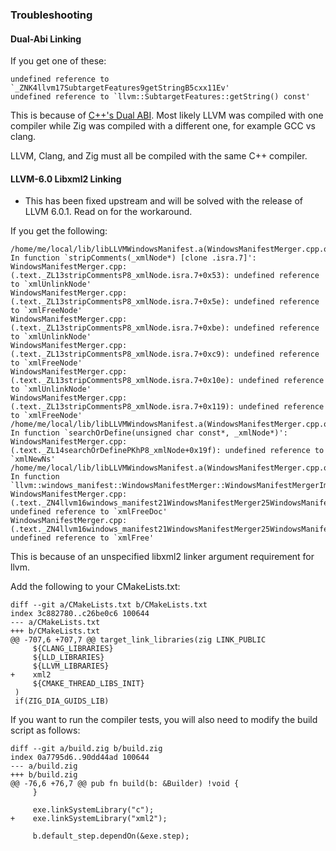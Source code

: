 ### Troubleshooting

#### Dual-Abi Linking

If you get one of these:

```
undefined reference to `_ZNK4llvm17SubtargetFeatures9getStringB5cxx11Ev'
undefined reference to `llvm::SubtargetFeatures::getString() const'
```

This is because of
[C++'s Dual ABI](https://gcc.gnu.org/onlinedocs/libstdc++/manual/using_dual_abi.html).
Most likely LLVM was compiled with one compiler while Zig was compiled with a
different one, for example GCC vs clang.

LLVM, Clang, and Zig must all be compiled with the same C++ compiler.

#### LLVM-6.0 Libxml2 Linking

 * This has been fixed upstream and will be solved with the release of LLVM 6.0.1. Read on for the workaround.

If you get the following:

```
/home/me/local/lib/libLLVMWindowsManifest.a(WindowsManifestMerger.cpp.o): In function `stripComments(_xmlNode*) [clone .isra.7]':
WindowsManifestMerger.cpp:(.text._ZL13stripCommentsP8_xmlNode.isra.7+0x53): undefined reference to `xmlUnlinkNode'
WindowsManifestMerger.cpp:(.text._ZL13stripCommentsP8_xmlNode.isra.7+0x5e): undefined reference to `xmlFreeNode'
WindowsManifestMerger.cpp:(.text._ZL13stripCommentsP8_xmlNode.isra.7+0xbe): undefined reference to `xmlUnlinkNode'
WindowsManifestMerger.cpp:(.text._ZL13stripCommentsP8_xmlNode.isra.7+0xc9): undefined reference to `xmlFreeNode'
WindowsManifestMerger.cpp:(.text._ZL13stripCommentsP8_xmlNode.isra.7+0x10e): undefined reference to `xmlUnlinkNode'
WindowsManifestMerger.cpp:(.text._ZL13stripCommentsP8_xmlNode.isra.7+0x119): undefined reference to `xmlFreeNode'
/home/me/local/lib/libLLVMWindowsManifest.a(WindowsManifestMerger.cpp.o): In function `searchOrDefine(unsigned char const*, _xmlNode*)':
WindowsManifestMerger.cpp:(.text._ZL14searchOrDefinePKhP8_xmlNode+0x19f): undefined reference to `xmlNewNs'
/home/me/local/lib/libLLVMWindowsManifest.a(WindowsManifestMerger.cpp.o): In function `llvm::windows_manifest::WindowsManifestMerger::WindowsManifestMergerImpl::~WindowsManifestMergerImpl()':
WindowsManifestMerger.cpp:(.text._ZN4llvm16windows_manifest21WindowsManifestMerger25WindowsManifestMergerImplD2Ev+0x20): undefined reference to `xmlFreeDoc'
WindowsManifestMerger.cpp:(.text._ZN4llvm16windows_manifest21WindowsManifestMerger25WindowsManifestMergerImplD2Ev+0x36): undefined reference to `xmlFree'
```

This is because of an unspecified libxml2 linker argument requirement for llvm.

Add the following to your CMakeLists.txt:

```
diff --git a/CMakeLists.txt b/CMakeLists.txt
index 3c882780..c26be0c6 100644
--- a/CMakeLists.txt
+++ b/CMakeLists.txt
@@ -707,6 +707,7 @@ target_link_libraries(zig LINK_PUBLIC
     ${CLANG_LIBRARIES}
     ${LLD_LIBRARIES}
     ${LLVM_LIBRARIES}
+    xml2
     ${CMAKE_THREAD_LIBS_INIT}
 )
 if(ZIG_DIA_GUIDS_LIB)
```

If you want to run the compiler tests, you will also need to modify the build script as follows:

```
diff --git a/build.zig b/build.zig
index 0a7795d6..90dd44ad 100644
--- a/build.zig
+++ b/build.zig
@@ -76,6 +76,7 @@ pub fn build(b: &Builder) !void {
     }
 
     exe.linkSystemLibrary("c");
+    exe.linkSystemLibrary("xml2");
 
     b.default_step.dependOn(&exe.step);
```
